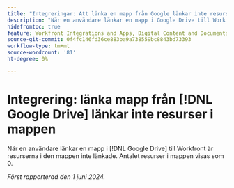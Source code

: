 ```yaml
---
title: "Integreringar: Att länka en mapp från Google länkar inte resurser i en mapp"
description: "När en användare länkar en mapp i Google Drive till Workfront länkas inte resurserna i den mappen. Antalet resurser i mappen visas som 0."
hidefromtoc: true
feature: Workfront Integrations and Apps, Digital Content and Documents
source-git-commit: 0f4fc146fd36ce883ba9a738559bc8843bd73393
workflow-type: tm+mt
source-wordcount: '81'
ht-degree: 0%

---
```



# Integrering: länka mapp från [!DNL Google Drive] länkar inte resurser i mappen

När en användare länkar en mapp i [!DNL Google Drive] till Workfront är resurserna i den mappen inte länkade. Antalet resurser i mappen visas som 0.

_Först rapporterad den 1 juni 2024._
